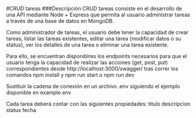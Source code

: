 #CRUD tareas
###Descripción
CRUD tareas consiste en el desarrollo de una API mediante Node + Express que permita al usuario administrar tareas a través de una base de datos en MongoDB.

Como administrador de tareas, el usuario debe tener la capacidad de crear tareas, listar las tareas existentes, editar una tarea (modificar datos o su status), ver los detalles de una tarea o eliminar una tarea existente. 

Para ello, se encuentran disponiblres los endpoints necesarios para que el usuario tenga la capacidad de realizar las acciones (get, post, put) correspondientes desde http://localhost:3000/swagger/ tras correr los comandos
npm install
y npm run start o npm run dev

Sustituir la cadena de conexión en un archivo .env siguiendo el ejemplo disponible en example.env

Cada tarea deberá contar con las siguientes propiedades:
titulo
descripcion
status
fecha